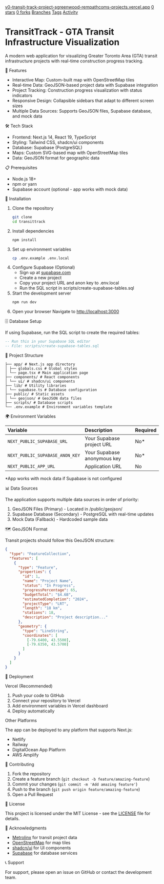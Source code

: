 [v0-transit-track-project-sgreenwood-rempathcoms-projects.vercel.app](https://v0-transit-track-project-sgreenwood-rempathcoms-projects.vercel.app/)
[0 stars](https://github.com/public-transit-tools/TransitTrack/stargazers)
[0 forks](https://github.com/public-transit-tools/TransitTrack/forks)
[Branches](https://github.com/public-transit-tools/TransitTrack/branches)
[Tags](https://github.com/public-transit-tools/TransitTrack/tags)
[Activity](https://github.com/public-transit-tools/TransitTrack/activity)

# TransitTrack - GTA Transit Infrastructure Visualization

A modern web application for visualizing Greater Toronto Area (GTA) transit infrastructure projects with real-time construction progress tracking.

🚀 Features

*   Interactive Map: Custom-built map with OpenStreetMap tiles
*   Real-time Data: GeoJSON-based project data with Supabase integration
*   Project Tracking: Construction progress visualization with status indicators
*   Responsive Design: Collapsible sidebars that adapt to different screen sizes
*   Multiple Data Sources: Supports GeoJSON files, Supabase database, and mock data

🛠️ Tech Stack

*   Frontend: Next.js 14, React 19, TypeScript
*   Styling: Tailwind CSS, shadcn/ui components
*   Database: Supabase (PostgreSQL)
*   Maps: Custom SVG-based map with OpenStreetMap tiles
*   Data: GeoJSON format for geographic data

📋 Prerequisites

*   Node.js 18+
*   npm or yarn
*   Supabase account (optional - app works with mock data)

🔧 Installation

1.  Clone the repository
    ```bash
    git clone
    cd transittrack
    ```
2.  Install dependencies
    ```bash
    npm install
    ```
3.  Set up environment variables
    ```bash
    cp .env.example .env.local
    ```
4.  Configure Supabase (Optional)
    *   Sign up at [supabase.com](https://supabase.com/)
    *   Create a new project
    *   Copy your project URL and anon key to .env.local
    *   Run the SQL script in scripts/create-supabase-tables.sql
5.  Start the development server
    ```bash
    npm run dev
    ```
6.  Open your browser
    Navigate to [http://localhost:3000](http://localhost:3000/)

🗄️ Database Setup

If using Supabase, run the SQL script to create the required tables:

```sql
-- Run this in your Supabase SQL editor
-- File: scripts/create-supabase-tables.sql
```

📁 Project Structure

```
├── app/ # Next.js app directory
│ ├── globals.css # Global styles
│ └── page.tsx # Main application page
├── components/ # React components
│ └── ui/ # shadcn/ui components
├── lib/ # Utility libraries
│ └── supabase.ts # Database configuration
├── public/ # Static assets
│ └── geojson/ # GeoJSON data files
├── scripts/ # Database scripts
└── .env.example # Environment variables template
```

🌍 Environment Variables

| Variable | Description | Required |
| :--- | :--- | :--- |
| `NEXT_PUBLIC_SUPABASE_URL` | Your Supabase project URL | No* |
| `NEXT_PUBLIC_SUPABASE_ANON_KEY` | Your Supabase anonymous key | No* |
| `NEXT_PUBLIC_APP_URL` | Application URL | No |

*App works with mock data if Supabase is not configured

📊 Data Sources

The application supports multiple data sources in order of priority:
1.  GeoJSON Files (Primary) - Located in /public/geojson/
2.  Supabase Database (Secondary) - PostgreSQL with real-time updates
3.  Mock Data (Fallback) - Hardcoded sample data

🗺️ GeoJSON Format

Transit projects should follow this GeoJSON structure:

```json
{
  "type": "FeatureCollection",
  "features": [
    {
      "type": "Feature",
      "properties": {
        "id": 1,
        "name": "Project Name",
        "status": "In Progress",
        "progressPercentage": 65,
        "budgetTotal": "$4.6B",
        "estimatedCompletion": "2024",
        "projectType": "LRT",
        "length": "18 km",
        "stations": 18,
        "description": "Project description..."
      },
      "geometry": {
        "type": "LineString",
        "coordinates": [
          [-79.6400, 43.5500],
          [-79.6350, 43.5700]
        ]
      }
    }
  ]
}
```

🚀 Deployment

Vercel (Recommended)

1.  Push your code to GitHub
2.  Connect your repository to Vercel
3.  Add environment variables in Vercel dashboard
4.  Deploy automatically

Other Platforms

The app can be deployed to any platform that supports Next.js:
*   Netlify
*   Railway
*   DigitalOcean App Platform
*   AWS Amplify

🤝 Contributing

1.  Fork the repository
2.  Create a feature branch (`git checkout -b feature/amazing-feature`)
3.  Commit your changes (`git commit -m 'Add amazing feature'`)
4.  Push to the branch (`git push origin feature/amazing-feature`)
5.  Open a Pull Request

📝 License

This project is licensed under the MIT License - see the [LICENSE](https://github.com/public-transit-tools/TransitTrack/blob/dev/LICENSE) file for details.

🙏 Acknowledgments

*   [Metrolinx](https://metrolinx.com/) for transit project data
*   [OpenStreetMap](https://openstreetmap.org/) for map tiles
*   [shadcn/ui](https://ui.shadcn.com/) for UI components
*   [Supabase](https://supabase.com/) for database services

📞 Support

For support, please open an issue on GitHub or contact the development team.

